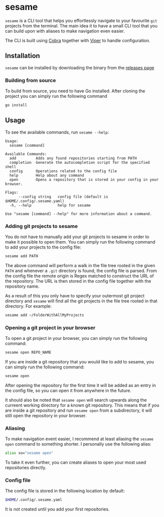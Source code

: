 # sesame

`sesame` is a CLI tool that helps you effortlessly navigate to your favourite `git` projects from the terminal. The main idea it to have a small CLI tool that you can build upon with aliases to make navigation even easier.

The CLI is built using [Cobra](https://github.com/spf13/cobra) together with [Viper](https://github.com/spf13/viper) to handle configuration.

## Installation

`sesame` can be installed by downloading the binary from the [releases page](https://github.com/hugowangler/sesame/releases)

### Building from source

To build from source, you need to have Go installed. After cloning the project you can simply run the following command

```bash
go install
```

## Usage

To see the available commands, run `sesame --help`:

```
Usage:
  sesame [command]

Available Commands:
  add         Adds any found repositories starting from PATH
  completion  Generate the autocompletion script for the specified shell
  config      Operations related to the config file
  help        Help about any command
  open        Opens a repository that is stored in your config in your browser.

Flags:
      --config string   config file (default is $HOME/.config/.sesame.yaml)
  -h, --help            help for sesame

Use "sesame [command] --help" for more information about a command.
```

### Adding git projects to sesame
You do not have to manually add your git projects to sesame in order to make it possible to open them. You can simply run the following command to add your projects to the config file:

```bash
sesame add PATH
```

The above command will perform a walk in the file tree rooted in the given `PATH` and whenever a `.git` directory is found, the config file is parsed. From the config file the remote origin is Regex matched to construct the URL of the repository. The URL is then stored in the config file together with the repository name.

As a result of this you only have to specify your outermost git project directory and `sesame` will find all the git projects in the file tree rooted in that directory. For example:
    
```bash
sesame add ~/FolderWithAllMyProjects
```

### Opening a git project in your browser
To open a git project in your browser, you can simply run the following command:

```bash
sesame open REPO_NAME
```

If you are inside a git repository that you would like to add to sesame, you can simply run the following command:

```bash
sesame open
```

After opening the repository for the first time it will be added as an entry in the config file, so you can open it from anywhere in the future.

It should also be noted that `sesame open` will search upwards along the curreent working directory for a known git repository. This means that if you are inside a git repository and run `sesame open` from a subdirectory, it will still open the repository in your browser.

### Aliasing
To make navigation event easier, I recommend at least aliasing the `sesame open` command to something shorter. I personally use the following alias:

```bash
alias so="sesame open"
```

To take it even further, you can create aliases to open your most used repositories directly.

### Config file
The config file is stored in the following location by default:

```bash
$HOME/.config/.sesame.yaml
```

It is not created until you add your first repositories.
